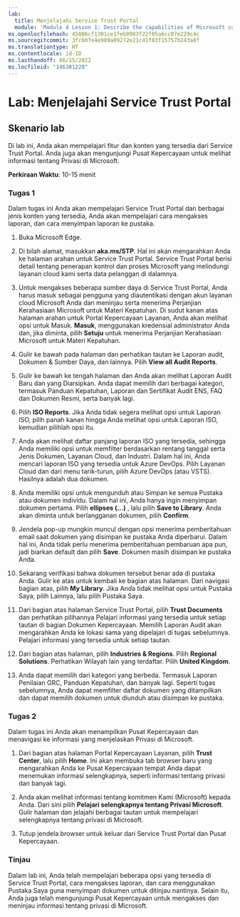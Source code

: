 ```yaml
---
lab:
  title: Menjelajahi Service Trust Portal
  module: 'Module 4 Lesson 1: Describe the capabilities of Microsoft compliance solutions: Describe the compliance management capabilities of Microsoft'
ms.openlocfilehash: 45086cf1301ce1feb8983f22f05a6cc07e229c4c
ms.sourcegitcommit: 3fc607e4e989a09272e21c41f83f15757b243a8f
ms.translationtype: HT
ms.contentlocale: id-ID
ms.lasthandoff: 06/15/2022
ms.locfileid: "146381228"
---
```

# <a name="lab-explore-the-service-trust-portal"></a>Lab: Menjelajahi Service Trust Portal

## <a name="lab-scenario"></a>Skenario lab

Di lab ini, Anda akan mempelajari fitur dan konten yang tersedia dari Service Trust Portal. Anda juga akan mengunjungi Pusat Kepercayaan untuk melihat informasi tentang Privasi di Microsoft.

**Perkiraan Waktu**: 10-15 menit

### <a name="task-1"></a>Tugas 1

Dalam tugas ini Anda akan mempelajari Service Trust Portal dan berbagai jenis konten yang tersedia, Anda akan mempelajari cara mengakses laporan, dan cara menyimpan laporan ke pustaka.

1. Buka Microsoft Edge.

1. Di bilah alamat, masukkan **aka.ms/STP**.  Hal ini akan mengarahkan Anda ke halaman arahan untuk Service Trust Portal. Service Trust Portal berisi detail tentang penerapan kontrol dan proses Microsoft yang melindungi layanan cloud kami serta data pelanggan di dalamnya.

1. Untuk mengakses beberapa sumber daya di Service Trust Portal, Anda harus masuk sebagai pengguna yang diautentikasi dengan akun layanan cloud Microsoft Anda dan meninjau serta menerima Perjanjian Kerahasiaan Microsoft untuk Materi Kepatuhan. Di sudut kanan atas halaman arahan untuk Portal Kepercayaan Layanan, Anda akan melihat opsi untuk Masuk.  **Masuk**, menggunakan kredensial administrator Anda dan, jika diminta, pilih **Setuju** untuk menerima Perjanjian Kerahasiaan Microsoft untuk Materi Kepatuhan.

1. Gulir ke bawah pada halaman dan perhatikan tautan ke Laporan audit, Dokumen & Sumber Daya, dan lainnya.  Pilih **View all Audit Reports**.

1. Gulir ke bawah ke tengah halaman dan Anda akan melihat Laporan Audit Baru dan yang Diarsipkan.  Anda dapat memilih dari berbagai kategori, termasuk Panduan Kepatuhan, Laporan dan Sertifikat Audit ENS, FAQ dan Dokumen Resmi, serta banyak lagi.

1. Pilih **ISO Reports**.  Jika Anda tidak segera melihat opsi untuk Laporan ISO, pilih panah kanan hingga Anda melihat opsi untuk Laporan ISO, kemudian pilihlah opsi itu.

1. Anda akan melihat daftar panjang laporan ISO yang tersedia, sehingga Anda memiliki opsi untuk memfilter berdasarkan rentang tanggal serta Jenis Dokumen, Layanan Cloud, dan Industri.  Dalam hal ini, Anda mencari laporan ISO yang tersedia untuk Azure DevOps.  Pilih Layanan Cloud dan dari menu tarik-turun, pilih Azure DevOps (atau VSTS).  Hasilnya adalah dua dokumen.

1. Anda memiliki opsi untuk mengunduh atau Simpan ke semua Pustaka atau dokumen individu.  Dalam hal ini, Anda hanya ingin menyimpan dokumen pertama.  Pilih **ellipses (…)** , lalu pilih **Save to Library**.  Anda akan diminta untuk berlangganan dokumen, pilih **Confirm**.

1. Jendela pop-up mungkin muncul dengan opsi menerima pemberitahuan email saat dokumen yang disimpan ke pustaka Anda diperbarui.  Dalam hal ini, Anda tidak perlu menerima pemberitahuan pembaruan apa pun, jadi biarkan default dan pilih **Save**.  Dokumen masih disimpan ke pustaka Anda.

1. Sekarang verifikasi bahwa dokumen tersebut benar ada di pustaka Anda. Gulir ke atas untuk kembali ke bagian atas halaman.  Dari navigasi bagian atas, pilih **My Library**.  Jika Anda tidak melihat opsi untuk Pustaka Saya, pilih Lainnya, lalu pilih Pustaka Saya.

1. Dari bagian atas halaman Service Trust Portal, pilih **Trust Documents** dan perhatikan pilihannya Pelajari informasi yang tersedia untuk setiap tautan di bagian Dokumen Kepercayaan. Memilih Laporan Audit akan mengarahkan Anda ke lokasi sama yang dipelajari di tugas sebelumnya.  Pelajari informasi yang tersedia untuk setiap tautan.

1. Dari bagian atas halaman, pilih **Industries & Regions**.  Pilih **Regional Solutions**. Perhatikan Wilayah lain yang terdaftar.  Pilih **United Kingdom**.  

1. Anda dapat memilih dari kategori yang berbeda.  Termasuk Laporan Penilaian GRC, Panduan Kepatuhan, dan banyak lagi.  Seperti tugas sebelumnya, Anda dapat memfilter daftar dokumen yang ditampilkan dan dapat memilih dokumen untuk diunduh atau disimpan ke pustaka.

### <a name="task-2"></a>Tugas 2

Dalam tugas ini Anda akan menampilkan Pusat Kepercayaan dan menavigasi ke informasi yang menjelaskan Privasi di Microsoft.

1. Dari bagian atas halaman Portal Kepercayaan Layanan, pilih **Trust Center**, lalu pilih **Home**. Ini akan membuka tab browser baru yang mengarahkan Anda ke Pusat Kepercayaan tempat Anda dapat menemukan informasi selengkapnya, seperti informasi tentang privasi dan banyak lagi.  

1. Anda akan melihat informasi tentang komitmen Kami (Microsoft) kepada Anda.  Dari sini pilih **Pelajari selengkapnya tentang Privasi Microsoft**.  Gulir halaman dan jelajahi berbagai tautan untuk mempelajari selengkapnya tentang privasi di Microsoft.

1. Tutup jendela browser untuk keluar dari Service Trust Portal dan Pusat Kepercayaan.

### <a name="review"></a>Tinjau

Dalam lab ini, Anda telah mempelajari beberapa opsi yang tersedia di Service Trust Portal, cara mengakses laporan, dan cara menggunakan Pustaka Saya guna menyimpan dokumen untuk ditinjau nantinya.  Selain itu, Anda juga telah mengunjungi Pusat Kepercayaan untuk mengakses dan meninjau informasi tentang privasi di Microsoft.
